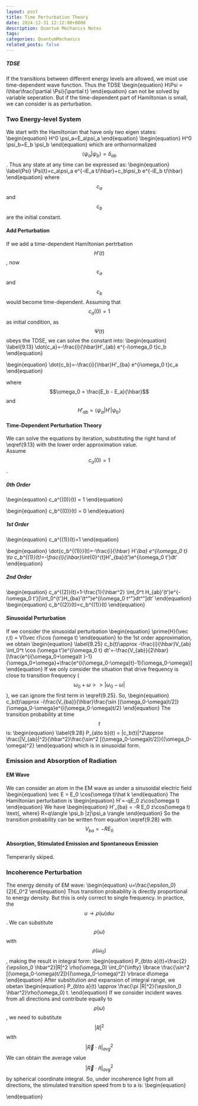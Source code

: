 ```yaml
---
layout: post
title: Time Perturbation Theory
date: 2024-12-31 12:12:00+0800
description: Quantum Mechanics Notes 
tags: 
categories: QuantumMechanics
related_posts: false
---
```


##### TDSE
If the transitions between different energy levels are allowed, we must use time-dependent wave function. Thus the TDSE
\begin{equation}
H\Psi = i\hbar\frac{\partial \Psi}{\partial t}
\end{equation}
can not be solved by variable seperation. But if the time-dependent part of Hamiltonian is small, we can consider is as perturbation.
### Two Energy-level System
We start with the Hamiltonian that have only two eigen states:
\begin{equation}
H^0 \psi_a=E_a\psi_a
\end{equation}
\begin{equation}
H^0 \psi_b=E_b \psi_b
\end{equation}
which are orthornormalized $$\langle \psi_a | \psi_b\rangle = \delta_{ab}$$.
Thus any state at any time can be expressed as:
\begin{equation}
\label{Psi}
\Psi(t)=c_a\psi_a e^{-iE_a t/\hbar}+c_b\psi_b e^{-iE_b t/\hbar}
\end{equation}
where $$c_a$$ and $$c_b$$ are the initial constant.
#### Add Perturbation
If we add a time-dependent Hamiltonian pertrbation $$H'(t)$$, now $$c_a$$ and $$c_b$$ would become time-dependent.
Assuming that $$c_a(0) = 1$$ as initial condition, as $$\Psi(t)$$ obeys  the TDSE, we can solve the constant into:
\begin{equation}
\label{9.13}
\dot{c_a}=-\frac{i}{\hbar}H'_{ab} e^{-i\omega_0 t}c_b
\end{equation}

\begin{equation}
\dot{c_b}=-\frac{i}{\hbar}H'_{ba} e^{i\omega_0 t}c_a
\end{equation}

where $$\omega_0 = \frac{E_b - E_a}{\hbar}$$ and $$H'_{ab} = \langle \psi_a |H'|\psi_b\rangle$$
#### Time-Dependent Perturbation Theory
We can solve the equations by iteration, substituting the right hand of \eqref{9.13} with the lower order approximation value. \
Assume $$c_a(0)=1$$.
##### 0th Order
\begin{equation}
c_a^{(0)}(t) = 1
\end{equation}

\begin{equation}
c_b^{(0)}(t) = 0
\end{equation}
##### 1st Order
\begin{equation}
c_a^{(1)}(t)=1
\end{equation}

\begin{equation}
\dot{c_b^{(1)}}(t)=-\frac{i}{\hbar} H'_{ba} e^{i\omega_0 t} \to c_b^{(1)}(t)=-\frac{i}{\hbar}\int_{0}^{t}H'_{ba}(t')e^{i\omega_0 t'}dt'
\end{equation}

##### 2nd Order
\begin{equation}
c_a^{(2)}(t)=1-\frac{1}{\hbar^2} \int_0^t H_{ab}'(t')e^{-i\omega_0 t'}[\int_0^{t'}H_{ba}'(t^")e^{i\omega_0 t^"}dt^"]dt' 
\end{equation}
\begin{equation}
c_b^{(2)}(t)=c_b^{(1)}(t)
\end{equation}

#### Sinusoidal Perturbation
If we consider the sinusoidal perturbation
\begin{equation}
\prime{H}(\vec r,t) = V(\vec r)\cos (\omega t)
\end{equation}
to the 1st order approximation, we obtain
\begin{equation}
\label{9.25}
c_b(t)\approx -\frac{i}{\hbar}V_{ab} \int_0^t \cos (\omega t')e^{i\omega_0 t} dt'=-\frac{V_{ab}}{2\hbar}[\frac{e^{i(\omega_0+\omega)t }-1}{\omega_0+\omega}+\frac{e^{i(\omega_0-\omega)t}-1}{\omega_0-\omega}]
\end{equation}
If we only consider the situation that drive frequency is close to transition frequency ($$\omega_0+\omega >> |\omega_0-\omega|$$), we can ignore the first term in \eqref{9.25}. So,
\begin{equation}
c_b(t)\approx -i\frac{V_{ba}}{\hbar}\frac{\sin [(\omega_0-\omega)t/2]}{\omega_0-\omega}e^{i(\omega_0-\omega)t/2}
\end{equation}
The transition probability at time $$t$$ is:
\begin{equation}
\label{9.28}
P_{a\to b}(t) = |c_b(t)|^2\approx \frac{|V_{ab}|^2}{\hbar^2}\frac{\sin^2 [(\omega_0-\omega)t/2]}{(\omega_0-\omega)^2}
\end{equation}
which is in sinusoidal form.

### Emission and Absorption of Radiation
#### EM Wave
We can consider an atom in the EM wave as under a sinusoidal electric field
\begin{equation}
\vec E = E_0 \cos(\omega t)\hat k
\end{equation}
The Hamiltonian perturbation is
\begin{equation}
H'=-qE_0 z\cos(\omega t)
\end{equation}
We have
\begin{equation}
H'_{ba} = -R E_0 z\cos(\omega t) \text{,   where} R=q\langle \psi_b |z|\psi_a \rangle
\end{equation}
So the transition probability can be written from equation \eqref{9.28} with $$V_{ba} = -RE_0$$
#### Absorption, Stimulated Emission and Spontaneous Emission
Temperarily skiped.
### Incoherence Perturbation
The energy density of EM wave:
\begin{equation}
u=\frac{\epsilon_0}{2}E_0^2
\end{equation}
Thus transition probability is directly proportional to energy density. But this is only correct to single frequency. In practice, the $$u \to \rho(\omega)d\omega$$. We can substitute $$\rho(\omega)$$ with $$\rho(\omega_0)$$, making the result in integral form:
\begin{equation}
P_{b\to a}(t)=\frac{2}{\epsilon_0 \hbar^2}|R|^2 \rho(\omega_0) \int_0^{\infty} \lbrace \frac{\sin^2 [(\omega_0-\omega)t/2]}{(\omega_0-\omega)^2} \rbrace d\omega
\end{equation}
After substitution and expansion of integral range, we obetan
\begin{equation}
P_{b\to a}(t) \approx \frac{\pi |R|^2}{\epsilon_0 \hbar^2}\rho(\omega_0) t.
\end{equation}
If we consider incident waves from all directions and contribute equally to $$\rho(\omega)$$, we need to substitute $$|R|^2$$ with $$|\vec R \cdot \hat n|^2_{avg}$$
We can obtain the average value $$|\vec R \cdot \hat n|^2_{avg}$$ by spherical coordinate integral.
So, under incoherence light from all directions, the stimulated transition speed from b to a is:
\begin{equation}

\end{equation}


